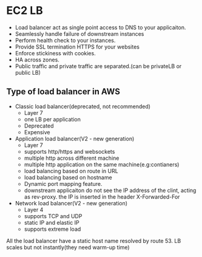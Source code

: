 # EC2 LB

- Load balancer act as single point access to DNS to your applicaiton.
- Seamlessly handle failure of downstream instances
- Perform health check to your instances.
- Provide SSL termination HTTPS for your websites
- Enforce stickiness with cookies.
- HA across zones.
- Public traffic and private traffic are separated.(can be privateLB or public LB)

## Type of load balancer in AWS

- Classic load balancer(deprecated, not recommended)
  - Layer 7
  - one LB per application
  - Deprecated
  - Expensive
- Application load balancer(V2 - new generation)
  - Layer 7
  - supports http/https and websockets
  - multiple http across different machine
  - multiple http application on the same machine(e.g:contianers)
  - load balancing based on route in URL
  - load balancing based on hostname
  - Dynamic port mapping feature.
  - downstream applicaiton do not see the IP address of the clint, acting as rev-proxy. the IP is inserted in the header X-Forwarded-For
- Network load balancer(V2 - new generation)
  - Layer 4
  - supports TCP and UDP
  - static IP and elastic IP
  - supports extreme load

All the load balancer have a static host name resolved by route 53. LB scales but not instantly(they need warm-up time)